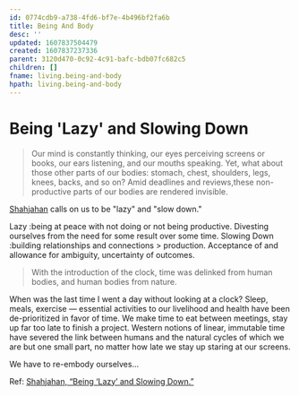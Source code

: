 ```yaml
---
id: 0774cdb9-a738-4fd6-bf7e-4b496bf2fa6b
title: Being And Body
desc: ''
updated: 1607837504479
created: 1607837237336
parent: 3120d470-0c92-4c91-bafc-bdb07fc682c5
children: []
fname: living.being-and-body
hpath: living.being-and-body
---
```

# Being 'Lazy' and Slowing Down

> Our mind is constantly thinking, our eyes perceiving screens or books, our ears listening, and our mouths speaking. Yet, what about those other parts of our bodies: stomach, chest, shoulders, legs, knees, backs, and so on? Amid deadlines and reviews,these non-productive parts of our bodies are rendered invisible.

[Shahjahan](assets/Shahjahan.pdf) calls on us to be "lazy" and "slow down."

Lazy
  :being at peace with not doing or not being productive. Divesting ourselves from the need for some result over some time.
Slowing Down
  :building relationships and connections > production. Acceptance of and allowance for ambiguity, uncertainty of outcomes.

> With the introduction of the clock, time was delinked from human bodies, and human bodies from nature.

When was the last time I went a day without looking at a clock? Sleep, meals, exercise — essential activities to our livelihood and health have been de-prioritized in favor of time. We make time to eat between meetings, stay up far too late to finish a project. Western notions of linear, immutable time have severed the link between humans and the natural cycles of which we are but one small part, no matter how late we stay up staring at our screens.

We have to re-embody ourselves...

Ref:
[Shahjahan, “Being ‘Lazy’ and Slowing Down.”](assets/Shahjahan.pdf)

